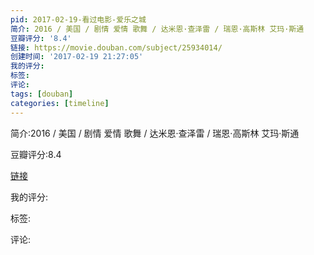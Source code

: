 ```yaml
---
pid: 2017-02-19-看过电影-爱乐之城
简介: 2016 / 美国 / 剧情 爱情 歌舞 / 达米恩·查泽雷 / 瑞恩·高斯林 艾玛·斯通
豆瓣评分: '8.4'
链接: https://movie.douban.com/subject/25934014/
创建时间: '2017-02-19 21:27:05'
我的评分:
标签:
评论:
tags: [douban]
categories: [timeline]
---
```

简介:2016 / 美国 / 剧情 爱情 歌舞 / 达米恩·查泽雷 / 瑞恩·高斯林 艾玛·斯通

豆瓣评分:8.4

[链接](https://movie.douban.com/subject/25934014/)

我的评分:

标签:

评论:

